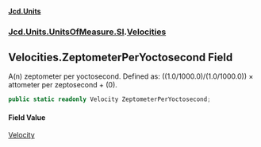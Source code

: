 #### [Jcd.Units](index.md 'index')
### [Jcd.Units.UnitsOfMeasure.SI](Jcd.Units.UnitsOfMeasure.SI.md 'Jcd.Units.UnitsOfMeasure.SI').[Velocities](Velocities.md 'Jcd.Units.UnitsOfMeasure.SI.Velocities')

## Velocities.ZeptometerPerYoctosecond Field

A(n) zeptometer per yoctosecond. Defined as: ((1.0/1000.0)/(1.0/1000.0)) × attometer per zeptosecond + (0).

```csharp
public static readonly Velocity ZeptometerPerYoctosecond;
```

#### Field Value
[Velocity](Velocity.md 'Jcd.Units.UnitTypes.Velocity')
